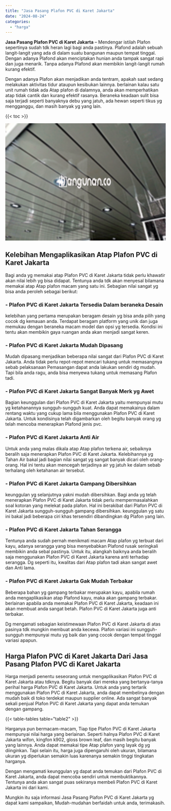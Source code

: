 ```yaml
---
title: "Jasa Pasang Plafon PVC di Karet Jakarta"
date: "2024-08-24"
categories: 
  - "harga"
---
```


**Jasa Pasang Plafon PVC di Karet Jakarta** – Mendengar istilah Plafon sepertinya sudah tdk heran lagi bagi anda pastinya. Plafond adalah sebuah langit-langit yang ada di dalam suatu bangunan maupun tempat tinggal. Dengan adanya Plafond akan menciptakan hunian anda tampak sangat rapi dan juga menarik. Tanpa adanya Plafond akan membikin langit-langit rumah kurang efektif.

Dengan adanya Plafon akan menjadikan anda tentram, apakah saat sedang melakukan aktivitas tidur ataupun kesibukan lainnya. berlainan kalau satu unit rumah tidak ada Atap plafon di dalamnya, anda akan memperhatikan atap tidak cantik dan kurang efektif rasanya. Beraneka keadaan sulit bisa saja terjadi seperti banyaknya debu yang jatuh, ada hewan seperti tikus yg mengganggu, dan masih banyak yg yang lain.

{{< toc >}}

![Jasa Pasang Plafon PVC di Karet Jakarta](/images/flafond-pvc-murah07.png)

## Kelebihan Mengaplikasikan Atap Plafon PVC di Karet Jakarta

Bagi anda yg memakai atap Plafon PVC di Karet Jakarta tidak perlu khawatir akan nilai lebih yg bisa didapat. Tentunya anda tdk akan menyesal bilamana memakai atap Atap plafon macam yang satu ini. Sebagian nilai sangat yg bisa anda peroleh sebagai berikut:

### \- Plafon PVC di Karet Jakarta Tersedia Dalam beraneka Desain

kelebihan yang pertama merupakan beragam desain yg bisa anda pilih yang cocok dg kemauan anda. Terdapat beragam platform yang unik dan juga memukau dengan beraneka macam model dan opsi yg tersedia. Kondisi ini tentu akan membikin gaya ruangan anda akan menjadi sangat keren.

### \- Plafon PVC di Karet Jakarta Mudah Dipasang

Mudah dipasang menjadikan beberapa nilai sangat dari Plafon PVC di Karet Jakarta. Anda tidak perlu repot-repot mencari tukang untuk memasangnya sebab pelaksanaan Pemasangan dapat anda lakukan sendiri dg mudah. Tapi bila anda ragu, anda bisa menyewa tukang untuk memasang Plafon tadi.

### \- Plafon PVC di Karet Jakarta Sangat Banyak Merk yg Awet

Bagian keunggulan dari Plafon PVC di Karet Jakarta yaitu mempunyai mutu yg ketahanannya sungguh-sungguh kuat. Anda dapat memakainya dalam rentang waktu yang cukup lama bila menggunakan Plafon PVC di Karet Jakarta. Untuk kondisinya telah digambarkan oleh begitu banyak orang yg telah mencoba menerapkan Plafond jenis pvc.

### \- Plafon PVC di Karet Jakarta Anti Air

Untuk anda yang malas dikala atap Atap plafon terkena air, sebaiknya beralih saja menerapkan Plafon PVC di Karet Jakarta. Kelebihannya yg Tahan Air bakal jadi bagian nilai sangat yg sangat banyak dicari oleh orang-orang. Hal ini tentu akan mencegah terjadinya air yg jatuh ke dalam sebab terhalang oleh ketahanan air tersebut.

### \- Plafon PVC di Karet Jakarta Gampang Dibersihkan

keunggulan yg selanjutnya yakni mudah dibersihkan. Bagi anda yg telah menerapkan Plafon PVC di Karet Jakarta tidak perlu mempermasalahkan soal kotoran yang melekat pada plafon. Hal ini berakibat dari Plafon PVC di Karet Jakarta sungguh-sungguh gampang dibersihkan. keunggulan yg satu ini bakal jadi beberapa ciri khas tersendiri dibandingkan dg Plafon yang lain.

### \- Plafon PVC di Karet Jakarta Tahan Serangga

Tentunya anda sudah pernah menikmati macam Atap plafon yg terbuat dari kayu, adanya serangga yang bisa menyebabkan Plafond rusak seringkali membikin anda sebal pastinya. Untuk itu, alangkah baiknya anda beralih saja menggunakan Plafon PVC di Karet Jakarta karena anti terhadap serangga. Dg seperti itu, kwalitas dari Atap plafon tadi akan sangat awet dan Anti lama.

### \- Plafon PVC di Karet Jakarta Gak Mudah Terbakar

Beberapa bahan yg gampang terbakar merupakan kayu, apabila rumah anda mengaplikasikan atap Plafond kayu, maka akan gampang terbakar. berlainan apabila anda memakai Plafon PVC di Karet Jakarta, keadaan ini akan membuat anda sangat betah. Plafon PVC di Karet Jakarta juga anti terbakar.

Dg mengamati sebagian keistimewaan Plafon PVC di Karet Jakarta di atas pasinya tdk mungkin membuat anda kecewa. Plafon variasi ini sungguh-sungguh mempunyai mutu yg baik dan yang cocok dengan tempat tinggal variasi apapun.

## Harga Plafon PVC di Karet Jakarta Dari Jasa Pasang Plafon PVC di Karet Jakarta

Harga menjadi penentu seseorang untuk mengaplikasikan Plafon PVC di Karet Jakarta atau tdknya. Begitu banyak dari mereka yang bertanya-tanya perihal harga Plafon PVC di Karet Jakarta. Untuk anda yang tertarik menggunakan Plafon PVC di Karet Jakarta, anda dapat membelinya dengan mudah baik di toko terdekat maupun supplier online. Ada sangat banyak sekali penjual Plafon PVC di Karet Jakarta yang dapat anda temukan dengan gampang.

{{< table-tables table="table2" >}}

Harganya pun bermacam-macam, Tiap tipe Plafon PVC di Karet Jakarta mempunyai nilai harga yang berlainan. Seperti halnya Plafon PVC di Karet Jakarta wifon, kingfon k902, gloss brown leaf, dan masih begitu banyak yang lainnya. Anda dapat memakai tipe Atap plafon yang layak dg yg diinginkan. Tapi selain itu, harga juga dipengaruhi oleh ukuran, bilamana ukuran yg diperlukan semakin luas karenanya semakin tinggi tingkatan harganya.

Dengan mengamati keunggulan yg dapat anda temukan dari Plafon PVC di Karet Jakarta, anda dapat mencoba sendiri untuk membuktikannya. Tentunya anda akan sangat puas sekiranya membeli Plafon PVC di Karet Jakarta ini dari kami.

Mungkin itu saja informasi Jasa Pasang Plafon PVC di Karet Jakarta yg dapat kami sampaikan, Mudah-mudahan berfaidah untuk anda, terimakasih.
